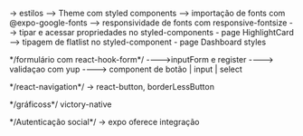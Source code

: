 -> estilos
--> Theme com styled components
--> importação de fonts com @expo-google-fonts
--> responsividade de fonts com responsive-fontsize
--> tipar e acessar propriedades no styled-components - page HighlightCard
--> tipagem de flatlist no styled-component - page Dashboard styles

\*/formulário com react-hook-form\*/
---->inputForm e register
----> validaçao com yup
----> component de botão | input | select

\*/react-navigation\*/
-> react-button, borderLessButton

\*/gráficoss\*/
victory-native

\*/Autenticação social\*/
-> expo oferece integração
